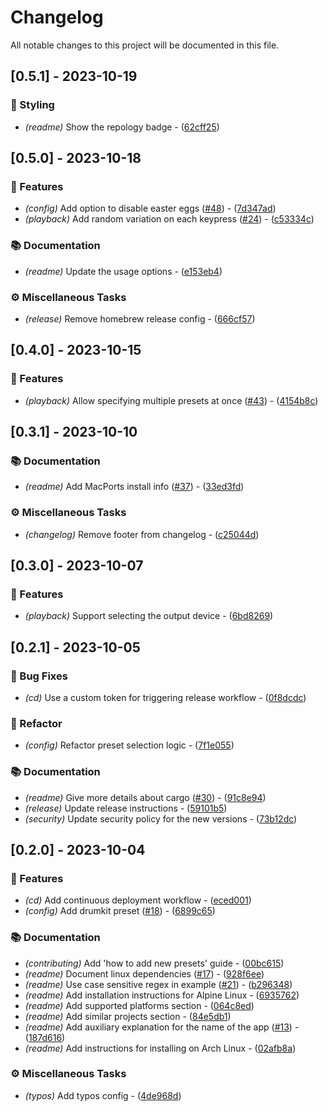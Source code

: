 # Changelog

All notable changes to this project will be documented in this file.

## [0.5.1] - 2023-10-19

### 🎨 Styling

- *(readme)* Show the repology badge - ([62cff25](https://github.com/orhun/daktilo/commit/62cff256ab3745253e5ef72911f1f28b227df25b))

## [0.5.0] - 2023-10-18

### 📇 Features

- *(config)* Add option to disable easter eggs ([#48](https://github.com/orhun/daktilo/pull/48)) - ([7d347ad](https://github.com/orhun/daktilo/commit/7d347ad21e0ca50699e2c53e2f0a48495211a14d))
- *(playback)* Add random variation on each keypress ([#24](https://github.com/orhun/daktilo/pull/24)) - ([c53334c](https://github.com/orhun/daktilo/commit/c53334c2f987b2e2a779345de037e80df1a5f9d2))

### 📚 Documentation

- *(readme)* Update the usage options - ([e153eb4](https://github.com/orhun/daktilo/commit/e153eb4ecfdcfa618c51719da85fee630fdf1d32))

### ⚙️ Miscellaneous Tasks

- *(release)* Remove homebrew release config - ([666cf57](https://github.com/orhun/daktilo/commit/666cf57693e317fde874b5ee593d22ebf39c7fc2))

## [0.4.0] - 2023-10-15

### 📇 Features

- *(playback)* Allow specifying multiple presets at once ([#43](https://github.com/orhun/daktilo/pull/43)) - ([4154b8c](https://github.com/orhun/daktilo/commit/4154b8c3dc69a0b210e29dbef64a3ddc3fcd4339))

## [0.3.1] - 2023-10-10

### 📚 Documentation

- *(readme)* Add MacPorts install info ([#37](https://github.com/orhun/daktilo/pull/37)) - ([33ed3fd](https://github.com/orhun/daktilo/commit/33ed3fd874c76fd24ea59f4c3c5c91f8e64bfa59))

### ⚙️ Miscellaneous Tasks

- *(changelog)* Remove footer from changelog - ([c25044d](https://github.com/orhun/daktilo/commit/c25044d32291f472e1a7d7b988b6708e8cc27ee3))

## [0.3.0] - 2023-10-07

### 📇 Features

- *(playback)* Support selecting the output device - ([6bd8269](https://github.com/orhun/daktilo/commit/6bd8269639bd95f5a4386e32f9abc9adf15c12d1))

## [0.2.1] - 2023-10-05

### 🐛 Bug Fixes

- *(cd)* Use a custom token for triggering release workflow - ([0f8dcdc](https://github.com/orhun/daktilo/commit/0f8dcdcf2955577535bec8fa4da81bfca7aca7f5))

### 🚜 Refactor

- *(config)* Refactor preset selection logic - ([7f1e055](https://github.com/orhun/daktilo/commit/7f1e055dd91b9081cd5ffdc92889da8392caa630))

### 📚 Documentation

- *(readme)* Give more details about cargo ([#30](https://github.com/orhun/daktilo/pull/30)) - ([91c8e94](https://github.com/orhun/daktilo/commit/91c8e94567b942a37c32d21e141aa5d337c837fa))
- *(release)* Update release instructions - ([59101b5](https://github.com/orhun/daktilo/commit/59101b5aefa7eb788eb5aaa756f98012dd069eb6))
- *(security)* Update security policy for the new versions - ([73b12dc](https://github.com/orhun/daktilo/commit/73b12dcaeb07ab152593c8443ac3fc4f486fde5b))

## [0.2.0] - 2023-10-04

### 📇 Features

- *(cd)* Add continuous deployment workflow - ([eced001](https://github.com/orhun/daktilo/commit/eced001ef1d3df26305cbf69c1094a27e1d65feb))
- *(config)* Add drumkit preset ([#18](https://github.com/orhun/daktilo/pull/18)) - ([6899c65](https://github.com/orhun/daktilo/commit/6899c65778c14e0e10b9c1a62623273ea1e4a239))

### 📚 Documentation

- *(contributing)* Add 'how to add new presets' guide - ([00bc615](https://github.com/orhun/daktilo/commit/00bc61520f1b80ba52351d3aafbeb59d28013a08))
- *(readme)* Document linux dependencies ([#17](https://github.com/orhun/daktilo/pull/17)) - ([928f6ee](https://github.com/orhun/daktilo/commit/928f6ee1839dd34b29be0d1ae915eb01f48478f7))
- *(readme)* Use case sensitive regex in example ([#21](https://github.com/orhun/daktilo/pull/21)) - ([b296348](https://github.com/orhun/daktilo/commit/b29634867b1a4a45d654a93b47f6c6b7865ac52e))
- *(readme)* Add installation instructions for Alpine Linux - ([6935762](https://github.com/orhun/daktilo/commit/69357626c4f3c2aa69f22940ffda913adb18ff6a))
- *(readme)* Add supported platforms section - ([064c8ed](https://github.com/orhun/daktilo/commit/064c8ed409a07010fd38bc82aa75abff53a80774))
- *(readme)* Add similar projects section - ([84e5db1](https://github.com/orhun/daktilo/commit/84e5db122a60c0c95815e973a2c951a9774723ab))
- *(readme)* Add auxiliary explanation for the name of the app ([#13](https://github.com/orhun/daktilo/pull/13)) - ([187d616](https://github.com/orhun/daktilo/commit/187d616c0ce88aa24c2b5aa9c0603b38fb6852ce))
- *(readme)* Add instructions for installing on Arch Linux - ([02afb8a](https://github.com/orhun/daktilo/commit/02afb8a948d3641d856e607b34e5d869423c4c6c))

### ⚙️ Miscellaneous Tasks

- *(typos)* Add typos config - ([4de968d](https://github.com/orhun/daktilo/commit/4de968d4bbc19125e7a52668c98ec0e283e6c422))

<!-- generated by git-cliff -->
